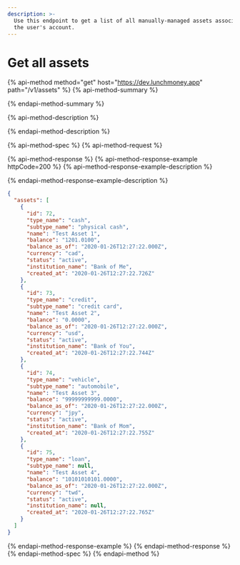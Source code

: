 ```yaml
---
description: >-
  Use this endpoint to get a list of all manually-managed assets associated with
  the user's account.
---
```


# Get all assets

{% api-method method="get" host="https://dev.lunchmoney.app" path="/v1/assets" %}
{% api-method-summary %}

{% endapi-method-summary %}

{% api-method-description %}

{% endapi-method-description %}

{% api-method-spec %}
{% api-method-request %}

{% api-method-response %}
{% api-method-response-example httpCode=200 %}
{% api-method-response-example-description %}

{% endapi-method-response-example-description %}

```json
{
  "assets": [
    {
      "id": 72,
      "type_name": "cash",
      "subtype_name": "physical cash",
      "name": "Test Asset 1",
      "balance": "1201.0100",
      "balance_as_of": "2020-01-26T12:27:22.000Z",
      "currency": "cad",
      "status": "active",
      "institution_name": "Bank of Me",
      "created_at": "2020-01-26T12:27:22.726Z"
    },
    {
      "id": 73,
      "type_name": "credit",
      "subtype_name": "credit card",
      "name": "Test Asset 2",
      "balance": "0.0000",
      "balance_as_of": "2020-01-26T12:27:22.000Z",
      "currency": "usd",
      "status": "active",
      "institution_name": "Bank of You",
      "created_at": "2020-01-26T12:27:22.744Z"
    },
    {
      "id": 74,
      "type_name": "vehicle",
      "subtype_name": "automobile",
      "name": "Test Asset 3",
      "balance": "99999999999.0000",
      "balance_as_of": "2020-01-26T12:27:22.000Z",
      "currency": "jpy",
      "status": "active",
      "institution_name": "Bank of Mom",
      "created_at": "2020-01-26T12:27:22.755Z"
    },
    {
      "id": 75,
      "type_name": "loan",
      "subtype_name": null,
      "name": "Test Asset 4",
      "balance": "10101010101.0000",
      "balance_as_of": "2020-01-26T12:27:22.000Z",
      "currency": "twd",
      "status": "active",
      "institution_name": null,
      "created_at": "2020-01-26T12:27:22.765Z"
    }
  ]
}
```

{% endapi-method-response-example %}
{% endapi-method-response %}
{% endapi-method-spec %}
{% endapi-method %}

